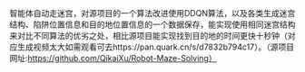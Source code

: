 智能体自动走迷宫，对源项目的一个算法改进使用DDQN算法，以及各类生成迷宫结构、陷阱位置信息和目的地位置信息的一个数据保存，能实现使用相同迷宫结构来对比不同算法的优劣之处，相比源项目能实现找到目的地的时间更快十秒钟（对应生成视频太大如需观看可去https://pan.quark.cn/s/d7832b794c17）。（源项目网址:https://github.com/QikaiXu/Robot-Maze-Solving）
